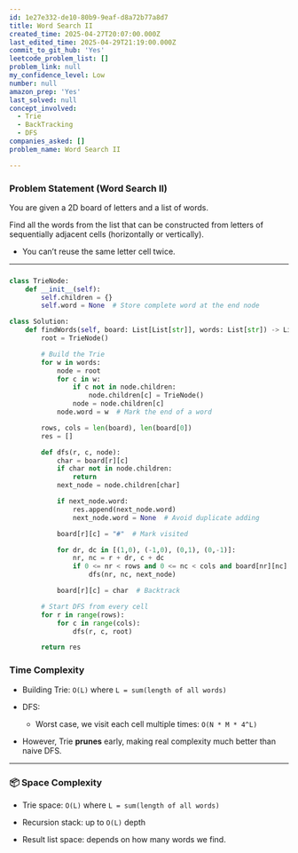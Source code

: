 ```yaml
---
id: 1e27e332-de10-80b9-9eaf-d8a72b77a8d7
title: Word Search II
created_time: 2025-04-27T20:07:00.000Z
last_edited_time: 2025-04-29T21:19:00.000Z
commit_to_git_hub: 'Yes'
leetcode_problem_list: []
problem_link: null
my_confidence_level: Low
number: null
amazon_prep: 'Yes'
last_solved: null
concept_involved:
  - Trie
  - BackTracking
  - DFS
companies_asked: []
problem_name: Word Search II

---
```


### Problem Statement (Word Search II)

You are given a 2D board of letters and a list of words.

Find all the words from the list that can be constructed from letters of sequentially adjacent cells (horizontally or vertically).

*   You can’t reuse the same letter cell twice.

***

###

```python
class TrieNode:
    def __init__(self):
        self.children = {}
        self.word = None  # Store complete word at the end node

class Solution:
    def findWords(self, board: List[List[str]], words: List[str]) -> List[str]:
        root = TrieNode()

        # Build the Trie
        for w in words:
            node = root
            for c in w:
                if c not in node.children:
                    node.children[c] = TrieNode()
                node = node.children[c]
            node.word = w  # Mark the end of a word

        rows, cols = len(board), len(board[0])
        res = []

        def dfs(r, c, node):
            char = board[r][c]
            if char not in node.children:
                return
            next_node = node.children[char]

            if next_node.word:
                res.append(next_node.word)
                next_node.word = None  # Avoid duplicate adding

            board[r][c] = "#"  # Mark visited

            for dr, dc in [(1,0), (-1,0), (0,1), (0,-1)]:
                nr, nc = r + dr, c + dc
                if 0 <= nr < rows and 0 <= nc < cols and board[nr][nc] != "#":
                    dfs(nr, nc, next_node)

            board[r][c] = char  # Backtrack

        # Start DFS from every cell
        for r in range(rows):
            for c in range(cols):
                dfs(r, c, root)

        return res

```

### Time Complexity

*   Building Trie: `O(L)` where `L = sum(length of all words)`

*   DFS:

    *   Worst case, we visit each cell multiple times: `O(N * M * 4^L)`

*   However, Trie **prunes** early, making real complexity much better than naive DFS.

***

### 📦 Space Complexity

*   Trie space: `O(L)` where `L = sum(length of all words)`

*   Recursion stack: up to `O(L)` depth

*   Result list space: depends on how many words we find.
